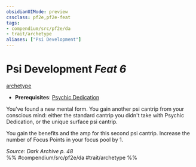 ```yaml
---
obsidianUIMode: preview
cssclass: pf2e,pf2e-feat
tags:
- compendium/src/pf2e/da
- trait/archetype
aliases: ["Psi Development"]
---
```

# Psi Development  *Feat 6*  
[archetype](archetype.md "Archetype Feat Trait")  

- **Prerequisites**: [Psychic Dedication](psychic-dedication-da.md)

You've found a new mental form. You gain another psi cantrip from your conscious mind: either the standard cantrip you didn't take with Psychic Dedication, or the unique surface psi cantrip.

You gain the benefits and the amp for this second psi cantrip. Increase the number of Focus Points in your focus pool by 1.

*Source: Dark Archive p. 48*  
%% #compendium/src/pf2e/da #trait/archetype %%
